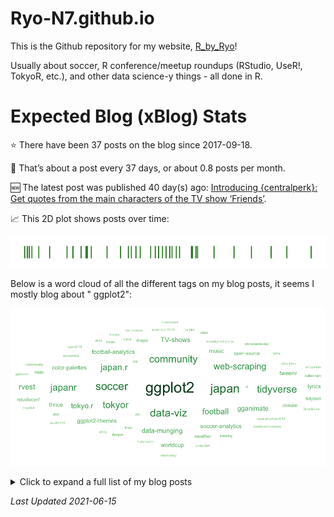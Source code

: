 
<!-- README.md is generated from README.Rmd. Please edit that file -->

# Ryo-N7.github.io

<!-- badges: start -->

<!-- badges: end -->

This is the Github repository for my website,
[R\_by\_Ryo](https://ryo-n7.github.io/)\!

Usually about soccer, R conference/meetup roundups (RStudio, UseR\!,
TokyoR, etc.), and other data science-y things - all done in R.

# Expected Blog (xBlog) Stats

⭐ There have been 37 posts on the blog since 2017-09-18.

📅 That’s about a post every 37 days, or about 0.8 posts per month.

🆕 The latest post was published 40 day(s) ago: [Introducing
{centralperk}: Get quotes from the main characters of the TV show
‘Friends’](https://ryo-n7.github.io//2021-05-06-friends-quotes-api/).

📈 This 2D plot shows posts over time:

<img src="README_files/figure-gfm/plot-out-1.png" title="A 2D chart where each point represents a post on an axis of time spanning from 2018 to the present. There are some gaps, but posts have been relatively consistent over time." alt="A 2D chart where each point represents a post on an axis of time spanning from 2018 to the present. There are some gaps, but posts have been relatively consistent over time."  />

Below is a word cloud of all the different tags on my blog posts, it
seems I mostly blog about " ggplot2":

![](README_files/figure-gfm/plot-wordcloud-1.png)<!-- -->

<details>

<summary> Click to expand a full list of my blog posts</summary>

| Number | Date       | Title                                                                                                                                                                                          |
| -----: | :--------- | :--------------------------------------------------------------------------------------------------------------------------------------------------------------------------------------------- |
|     37 | 2021-05-06 | [Introducing {centralperk}: Get quotes from the main characters of the TV show ‘Friends’](https://ryo-n7.github.io//2021-05-06-friends-quotes-api/)                                            |
|     36 | 2021-01-14 | [J.League Soccer 2020 Season Review with R\!](https://ryo-n7.github.io//2021-01-14-jleague-2020-season-review-with-r/)                                                                         |
|     35 | 2020-11-02 | [My R Table Competition 2020 Submission: xG Timeline Table for Soccer/Football with {gt}\!](https://ryo-n7.github.io//2020-11-02-xG-timeline-table-competition-tutorial/)                      |
|     34 | 2020-08-03 | [87th TokyoR Meetup Roundup: {data.table}, Bioconductor, & more\!](https://ryo-n7.github.io//2020-08-03-tokyoR-87-roundup/)                                                                    |
|     33 | 2020-05-14 | [Intro to {polite} Web Scraping of Soccer Data with R\!](https://ryo-n7.github.io//2020-05-14-webscrape-soccer-data-with-R/)                                                                   |
|     32 | 2020-02-12 | [My RStudio::Conf 2020 / TidyDevDay Roundup & Reflections\!](https://ryo-n7.github.io//2020-02-12-rstudioconf-tidydevday-reflections/)                                                         |
|     31 | 2019-11-28 | [Visualizing the Premier League So Far, Part 2: Stats from Open Play and Set Pieces](https://ryo-n7.github.io//2019-11-28-visualize-EPL-part-2/)                                               |
|     30 | 2019-11-21 | [Visualizing the Premier League So Far, Part 1: Overview with xPts Tables and xG Plots](https://ryo-n7.github.io//2019-11-21-visualize-EPL-part-1/)                                            |
|     29 | 2019-11-04 | [{tvthemes 1.1.0} is on CRAN: Creating a {pkgdown} website, Gravity Falls palette, and more\!](https://ryo-n7.github.io//2019-11-04-tvthemes-1.1.0-announcement/)                              |
|     28 | 2019-10-30 | [81st TokyoR Meetup Roundup: A Special Session in {Shiny}\!](https://ryo-n7.github.io//2019-10-30-tokyoR-81-roundup/)                                                                          |
|     27 | 2019-09-06 | [{tvthemes 1.0.0} is on CRAN: Code improvements, Kim Possible, Stannis Baratheon, Hilda palettes/themes, and more\!](https://ryo-n7.github.io//2019-09-06-tvthemes-CRAN-announcement/)         |
|     26 | 2019-08-21 | [Visualizing Soccer with StatsBomb Data and R, Part 1: Simple xG and Pass Partner Plots\!](https://ryo-n7.github.io//2019-08-21-visualize-soccer-statsbomb-part-1/)                            |
|     25 | 2019-08-02 | [80th \#TokyoR Meetup Roundup: Econometrics vs. ML, Python with R, & Translating tidyverse.org into Japanese\!](https://ryo-n7.github.io//2019-08-02-tokyoR-80-roundup/)                       |
|     24 | 2019-07-21 | [My useR\! 2019 Highlights & Experience: Shiny, R Community, {packages}, and more\!](https://ryo-n7.github.io//2019-07-21-user2019-reflections/)                                               |
|     23 | 2019-07-05 | [79th \#TokyoR Meetup: {tidyr} 1.0.0, RAW image processing, and more\!](https://ryo-n7.github.io//2019-07-05-tokyoR-79-roundup/)                                                               |
|     22 | 2019-06-18 | [Visualizing the Copa América: Historical Records, Squad Profiles, and Player Profiles with xG statistics\!](https://ryo-n7.github.io//2019-06-18-visualize-copa-america/)                     |
|     21 | 2019-05-31 | [78th \#TokyoR Meetup Roundup\!](https://ryo-n7.github.io//2019-05-31-tokyoR-78-roundup/)                                                                                                      |
|     20 | 2019-05-16 | [Introducing {tvthemes}: ggplot2 palettes and themes from your favorite TV shows\!](https://ryo-n7.github.io//2019-05-16-introducing-tvthemes-package/)                                        |
|     19 | 2019-04-24 | [77th Tokyo.R Users Meetup Roundup\!](https://ryo-n7.github.io//2019-04-24-tokyoR-77/)                                                                                                         |
|     18 | 2019-03-07 | [76th Tokyo.R Users Meetup Roundup\!](https://ryo-n7.github.io//2019-03-07-tokyoR-76-roundup/)                                                                                                 |
|     17 | 2019-02-15 | [Visualizing Brooklyn Nine-Nine with R\!](https://ryo-n7.github.io//2019-02-15-visualize-brooklyn-nine-nine/)                                                                                  |
|     16 | 2019-01-25 | [My \#TidyverseDevDay and \#RStudioConf 2019 Reflections\!](https://ryo-n7.github.io//2019-01-25-tidyversedevday-rstudioconf-reflections/)                                                     |
|     15 | 2019-01-11 | [Visualizing the Asian Cup with R\!](https://ryo-n7.github.io//2019-01-11-visualize-asian-cup/)                                                                                                |
|     14 | 2018-12-06 | [The JapanR Conference 2018 Round-Up\!](https://ryo-n7.github.io//2018-12-06-japanr-conference-roundup-blog-post/)                                                                             |
|     13 | 2018-10-04 | [Visualizing the Weather in Japan: A Sweltering Summer Story\!](https://ryo-n7.github.io//2018-10-04-visualize-weather-in-japan/)                                                              |
|     12 | 2018-07-24 | [Animating the Goals of the World Cup: Comparing the old vs. new gganimate and tweenr API\!](https://ryo-n7.github.io//2018-07-24-visualize-worldcup-part-3/)                                  |
|     11 | 2018-07-05 | [Visualize the World Cup with R\! Part 2: World Cup Drama - Visualizing Changes in the Group Table During the Final Matchday](https://ryo-n7.github.io//2018-07-05-visualize-worldcup-part-2/) |
|     10 | 2018-06-29 | [Visualize the World Cup with R\! Part 1: Recreating Goals with ggsoccer and ggplot2](https://ryo-n7.github.io//2018-06-29-visualize-worldcup/)                                                |
|      9 | 2018-06-07 | [Webスクレーピングから可視化まで、Tidyverseパッケージで探索データ解析（EDA）\!](https://ryo-n7.github.io//2018-06-07-global-peace-index-JP/)                                                                                 |
|      8 | 2018-04-30 | [My first R package building experience: Reflections from creating bulletchartr\!](https://ryo-n7.github.io//2018-04-30-bulletchartr-package-experience/)                                      |
|      7 | 2018-04-02 | [Sakura Surprise: Cherry blossoms in Kyoto blooming earlier in the past \~100 years\!](https://ryo-n7.github.io//2018-04-02-sakura-surprise/)                                                  |
|      6 | 2018-01-12 | [Exploring Japan’s Postwar Economic Miracle with gganimate, tweenr, & highcharter\!](https://ryo-n7.github.io//2018-01-12-japan-postwar-economic-recovery/)                                    |
|      5 | 2017-11-22 | [Where to live in Japan: XKCD-themed climate plots and maps\!](https://ryo-n7.github.io//2017-11-22-japan-xkcd-weather-index/)                                                                 |
|      4 | 2017-10-22 | [Thrice: Sentiment Analysis - Emotions in Lyrics\!](https://ryo-n7.github.io//2017-10-22-thrice-part-3/)                                                                                       |
|      3 | 2017-10-10 | [Thrice: Breaking Down The Lyrics Word-by-Word\!](https://ryo-n7.github.io//2017-10-10-thrice-part-2/)                                                                                         |
|      2 | 2017-09-30 | [Thrice: Initial Data Exploration and Song Length Distributions with Joy Plots\!](https://ryo-n7.github.io//2017-09-30-thrice-part-1/)                                                         |
|      1 | 2017-09-18 | [Global Peace Index: Web scraping and bump charts\!](https://ryo-n7.github.io//2017-09-18-global-peace-index/)                                                                                 |

</details>

*Last Updated 2021-06-15*
